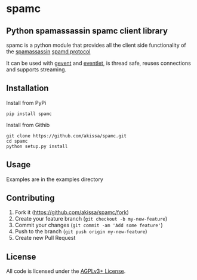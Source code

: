# spamc


## Python spamassassin spamc client library

spamc is a python module that provides all the client side functionality of the
[spamassassin](https://spamassassin.apache.org)
[spamd protocol](https://github.com/apache/spamassassin/blob/trunk/spamd/PROTOCOL)

It can be used with [gevent](http://www.gevent.org) and [eventlet](http://www.eventlet.net),
is thread safe, reuses connections and supports streaming.


## Installation

Install from PyPi

    pip install spamc

Install from Githib

    git clone https://github.com/akissa/spamc.git
    cd spamc
    python setup.py install

## Usage

Examples are in the examples directory

## Contributing

1. Fork it (https://github.com/akissa/spamc/fork)
2. Create your feature branch (`git checkout -b my-new-feature`)
3. Commit your changes (`git commit -am 'Add some feature'`)
4. Push to the branch (`git push origin my-new-feature`)
5. Create new Pull Request


## License

All code is licensed under the
[AGPLv3+ License](https://github.com/akissa/spamc/blob/master/LICENSE).
